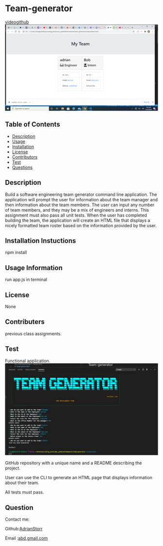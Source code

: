 # Team-generator
[video](https://drive.google.com/file/d/1PFstYZzvlo0VYxNkAucgN5vaeMG_XarT/view?usp=sharing)[github](https://github.com/AdrianStorr/team-generator)
![screenshot](./Assets/images/Teams.png)


  ## Table of Contents
  * [Description](Description)
  * [Usage](Usage)
  * [Installation](Installation)
  * [License](License)
  * [Contributors](contributers)
  * [Test](Test)
  * [Questions](Questions)

  ## Description
  Build a software engineering team generator command line application. The application will prompt the user for information about the team manager and then information about the team members. The user can input any number of team members, and they may be a mix of engineers and interns. This assignment must also pass all unit tests. When the user has completed building the team, the application will create an HTML file that displays a nicely formatted team roster based on the information provided by the user.
  

  ## Installation Instuctions
  npm install

  ## Usage Information
  run app.js in terminal

  ## License
  None

  ## Contributers
  previous class assignments.

  ## Test
  Functional application.
  ![picture](./Assets/images/Teamgen.png)

GitHub repository with a unique name and a README describing the project.


User can use the CLI to generate an HTML page that displays information about their team.


All tests must pass.

  ## Question
  Contact me:

  Github:[AdrianStorr](https://github.com/AdrianStorr)
  
  Email :[abd,gmail.com](https://github.com/AdrianStorr)


